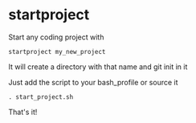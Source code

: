 # startproject

Start any coding project with
```
startproject my_new_project
```
It will create a directory with that name and git init in it

Just add the script to your bash_profile or source it
```
. start_project.sh
```
That's it!